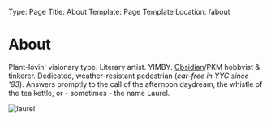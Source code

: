 Type: Page
Title: About
Template: Page Template
Location: /about

<h1>About</h1>


<p>Plant-lovin' visionary type. Literary artist. YIMBY. <a rel="me" href="https://obsidian.md">Obsidian</a>/PKM hobbyist & tinkerer. Dedicated, weather-resistant pedestrian (<i>car-free in YYC since '93</i>). Answers promptly to the call of the afternoon daydream, the whistle of the tea kettle, or - sometimes - the name Laurel.</p>

<div class="img">
<img class="profile-picture" alt="laurel" id="profile-picture" src="https://profiles.cache.lol/laurel/picture?v=1703128815">
</div>

